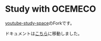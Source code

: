 # Study with OCEMECO

[youtube-study-space](https://github.com/sorarideblog/youtube-study-space)のForkです。

ドキュメントは[こちら](https://github.com/doanryo/studywithocemeco/blob/main/packages/docs/docs/index.md)に移動しました。
